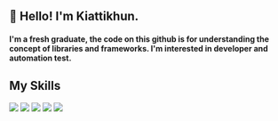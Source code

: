 <h2 >👋 Hello! I'm Kiattikhun.</h2>
<h4 >
I'm a fresh graduate, the code on this github is for understanding the concept of libraries and frameworks.
I'm interested in developer and automation test.
</h4>
<h2 > My Skills </h2>
<div> <img src="https://img.shields.io/badge/HTML5-E34F26?style=for-the-badge&logo=html5&logoColor=white"  />
<img src="https://img.shields.io/badge/React-20232A?style=for-the-badge&logo=react&logoColor=61DAFB"  />
<img src="https://img.shields.io/badge/MySQL-00000F?style=for-the-badge&logo=mysql&logoColor=white"  />
<img src="https://img.shields.io/badge/Express.js-404D59?style=for-the-badge&logo=express&logoColor=green"  />
<img src="https://img.shields.io/badge/JavaScript-323330?style=for-the-badge&logo=javascript&logoColor=F7DF1E"  />

<div>



